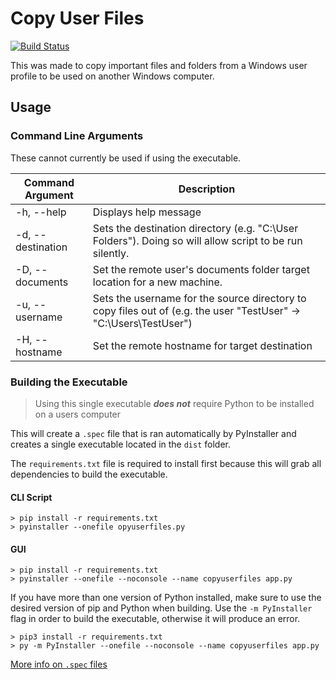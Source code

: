 # Copy User Files

[![Build Status](https://travis-ci.org/bgogurt/CopyUserFiles.svg?branch=master)](https://travis-ci.org/bgogurt/CopyUserFiles)

This was made to copy important files and folders from a Windows user profile to be used on another Windows computer.

## Usage

### Command Line Arguments

These cannot currently be used if using the executable.

|Command Argument   |Description                                                                                                            |
|-------------------|-----------------------------------------------------------------------------------------------------------------------|
|-h, --help         | Displays help message                                                                                                 |
|-d, --destination  | Sets the destination directory (e.g. "C:\\User Folders"). Doing so will allow script to be run silently.              |
|-D, --documents    | Set the remote user's documents folder target location for a new machine.                                             |
|-u, --username     | Sets the username for the source directory to copy files out of (e.g. the user "TestUser" -> "C:\\Users\\TestUser")   |
|-H, --hostname     | Set the remote hostname for target destination                                                                        |


### Building the Executable

>Using this single executable ***does not*** require Python to be installed on a users computer

This will create a `.spec` file that is ran automatically by PyInstaller and creates a single executable located in the `dist` folder.

The `requirements.txt` file is required to install first because this will grab all
dependencies to build the executable.

#### CLI Script
```shell
> pip install -r requirements.txt
> pyinstaller --onefile opyuserfiles.py
```


#### GUI
```shell
> pip install -r requirements.txt
> pyinstaller --onefile --noconsole --name copyuserfiles app.py
```

If you have more than one version of Python installed, make sure to use the desired version of pip and Python when building. Use the `-m PyInstaller` flag in order to build the executable, otherwise it will produce an error.
```shell
> pip3 install -r requirements.txt
> py -m PyInstaller --onefile --noconsole --name copyuserfiles app.py
```

[More info on `.spec` files](https://pyinstaller.readthedocs.io/en/stable/spec-files.html)

